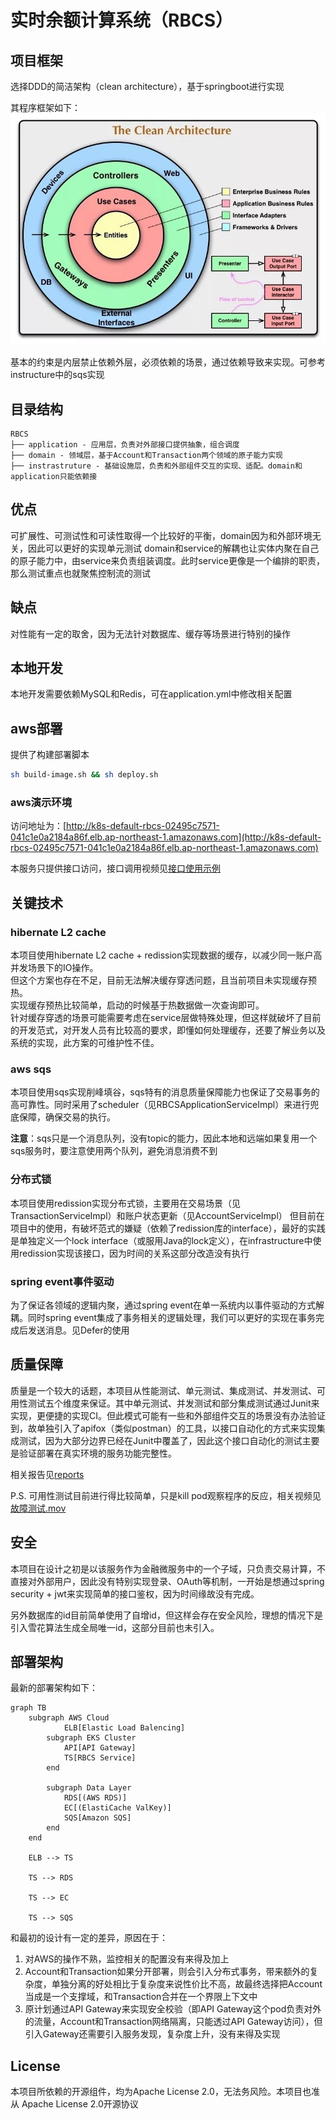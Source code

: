 # 实时余额计算系统（RBCS）

## 项目框架

选择DDD的简洁架构（clean architecture），基于springboot进行实现

其程序框架如下： 
![clean architecture](./doc/img/clean_architecture.png)

基本的约束是内层禁止依赖外层，必须依赖的场景，通过依赖导致来实现。可参考instructure中的sqs实现

## 目录结构

```
RBCS
├── application - 应用层，负责对外部接口提供抽象，组合调度
├── domain - 领域层，基于Account和Transaction两个领域的原子能力实现
├── instrastruture - 基础设施层，负责和外部组件交互的实现、适配。domain和application只能依赖接
```

## 优点
可扩展性、可测试性和可读性取得一个比较好的平衡，domain因为和外部环境无关，因此可以更好的实现单元测试
domain和service的解耦也让实体内聚在自己的原子能力中，由service来负责组装调度。此时service更像是一个编排的职责，那么测试重点也就聚焦控制流的测试

## 缺点
对性能有一定的取舍，因为无法针对数据库、缓存等场景进行特别的操作


## 本地开发

本地开发需要依赖MySQL和Redis，可在application.yml中修改相关配置

## aws部署

提供了构建部署脚本

```sh
sh build-image.sh && sh deploy.sh

```

### aws演示环境
访问地址为：[http://k8s-default-rbcs-02495c7571-041c1e0a2184a86f.elb.ap-northeast-1.amazonaws.com](http://k8s-default-rbcs-02495c7571-041c1e0a2184a86f.elb.ap-northeast-1.amazonaws.com)

本服务只提供接口访问，接口调用视频见[接口使用示例](./doc/video/接口使用示例.mov)

## 关键技术

### hibernate L2 cache
本项目使用hibernate L2 cache + redission实现数据的缓存，以减少同一账户高并发场景下的IO操作。  
但这个方案也存在不足，目前无法解决缓存穿透问题，且当前项目未实现缓存预热。  
实现缓存预热比较简单，启动的时候基于热数据做一次查询即可。  
针对缓存穿透的场景可能需要考虑在service层做特殊处理，但这样就破坏了目前的开发范式，对开发人员有比较高的要求，即懂如何处理缓存，还要了解业务以及系统的实现，此方案的可维护性不佳。  

### aws sqs
本项目使用sqs实现削峰填谷，sqs特有的消息质量保障能力也保证了交易事务的高可靠性。同时采用了scheduler（见RBCSApplicationServiceImpl）来进行兜底保障，确保交易的执行。

**注意**：sqs只是一个消息队列，没有topic的能力，因此本地和远端如果复用一个sqs服务时，要注意使用两个队列，避免消息消费不到

### 分布式锁
本项目使用redission实现分布式锁，主要用在交易场景（见TransactionServiceImpl）和账户状态更新（见AccountServiceImpl）
但目前在项目中的使用，有破坏范式的嫌疑（依赖了redission库的interface），最好的实践是单独定义一个lock interface（或服用Java的lock定义），在infrastructure中使用redission实现该接口，因为时间的关系这部分改造没有执行

### spring event事件驱动
为了保证各领域的逻辑内聚，通过spring event在单一系统内以事件驱动的方式解耦。同时spring event集成了事务相关的逻辑处理，我们可以更好的实现在事务完成后发送消息。见Defer的使用

## 质量保障

质量是一个较大的话题，本项目从性能测试、单元测试、集成测试、并发测试、可用性测试五个维度来保证。其中单元测试、并发测试和部分集成测试通过Junit来实现，更便捷的实现CI。但此模式可能有一些和外部组件交互的场景没有办法验证到，故单独引入了apifox（类似postman）的工具，以接口自动化的方式来实现集成测试，因为大部分边界已经在Junit中覆盖了，因此这个接口自动化的测试主要是验证部署在真实环境的服务功能完整性。

相关报告见[reports](./reports)

P.S. 可用性测试目前进行得比较简单，只是kill pod观察程序的反应，相关视频见[故障测试.mov](./doc/video/故障测试.mov)

## 安全

本项目在设计之初是以该服务作为金融微服务中的一个子域，只负责交易计算，不直接对外部用户，因此没有特别实现登录、OAuth等机制，一开始是想通过spring security + jwt来实现简单的接口鉴权，因为时间缘故没有完成。

另外数据库的id目前简单使用了自增id，但这样会存在安全风险，理想的情况下是引入雪花算法生成全局唯一id，这部分目前也未引入。

## 部署架构

最新的部署架构如下：
```mermaid
graph TB
    subgraph AWS Cloud
		    ELB[Elastic Load Balencing]
        subgraph EKS Cluster
            API[API Gateway]
            TS[RBCS Service]
        end

        subgraph Data Layer
            RDS[(AWS RDS)]
            EC[(ElastiCache ValKey)]
            SQS[Amazon SQS]
        end
    end
    
    ELB --> TS

    TS --> RDS

    TS --> EC

    TS --> SQS
```

和最初的设计有一定的差异，原因在于：
1. 对AWS的操作不熟，监控相关的配置没有来得及加上
2. Account和Transaction如果分开部署，则会引入分布式事务，带来额外的复杂度，单独分离的好处相比于复杂度来说性价比不高，故最终选择把Account当成是一个支撑域，和Transaction合并在一个界限上下文中
3. 原计划通过API Gateway来实现安全校验（即API Gateway这个pod负责对外的流量，Account和Transaction网络隔离，只能透过API Gateway访问），但引入Gateway还需要引入服务发现，复杂度上升，没有来得及实现

## License

本项目所依赖的开源组件，均为Apache License 2.0，无法务风险。本项目也准从 Apache License 2.0开源协议
